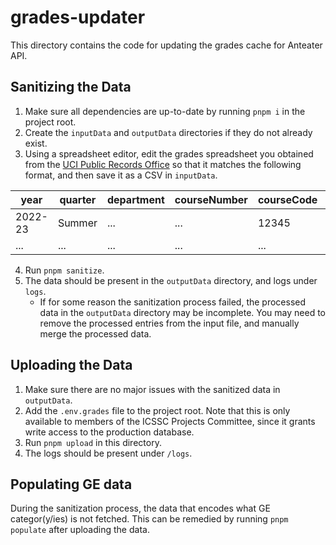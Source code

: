 # grades-updater

This directory contains the code for updating the grades cache for Anteater API.

## Sanitizing the Data

1. Make sure all dependencies are up-to-date by running `pnpm i` in the project root.
2. Create the `inputData` and `outputData` directories if they do not already exist.
3. Using a spreadsheet editor, edit the grades spreadsheet you obtained from the [UCI Public Records Office](https://pro.uci.edu/) so that it matches the following format, and then save it as a CSV in `inputData`.

| year    | quarter | department | courseNumber | courseCode | instructors | a   | b   | c   | d   | f   | p   | np  | w   | gpaAvg |
| ------- | ------- | ---------- | ------------ | ---------- | ----------- | --- | --- | --- | --- | --- | --- | --- | --- | ------ |
| 2022-23 | Summer  | ...        | ...          | 12345      | ...         | 1   | 0   | 0   | 0   | 0   | 2   | 0   | 3   | 4.00   |
| ...     | ...     | ...        | ...          | ...        | ...         | ... | ... | ... | ... | ... | ... | ... | ... | ...    |

4. Run `pnpm sanitize`.
5. The data should be present in the `outputData` directory, and logs under `logs`.
   - If for some reason the sanitization process failed, the processed data in the `outputData` directory may be incomplete. You may need to remove the processed entries from the input file, and manually merge the processed data.

## Uploading the Data

1. Make sure there are no major issues with the sanitized data in `outputData`.
2. Add the `.env.grades` file to the project root. Note that this is only available to members of the ICSSC Projects Committee, since it grants write access to the production database.
3. Run `pnpm upload` in this directory.
4. The logs should be present under `/logs`.

## Populating GE data

During the sanitization process, the data that encodes what GE categor(y/ies) is not fetched. This can be remedied by running `pnpm populate` after uploading the data.
